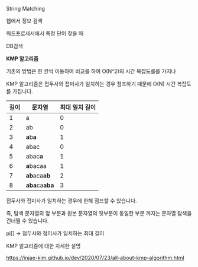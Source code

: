 

String Matching

웹에서 정보 검색

워드프로세서에서 특정 단어 찾을 때

DB검색



**KMP 알고리즘**

기존의 방법은 한 칸씩 이동하여 비교를 하여 O(N^2)의 시간 복잡도를를 가지나

KMP 알고리즘은 접두사와 접미사가 일치하는 경우 점프하기 때문에 O(N) 시간 복잡도를 가집니다.

| 길이 | 문자열           | 최대 일치 길이 |
| :--- | ---------------- | -------------- |
| 1    | a                | 0              |
| 2    | ab               | 0              |
| 3    | **a**b**a**      | 1              |
| 4    | abac             | 0              |
| 5    | abac**a**        | 1              |
| 6    | **a**bacaa       | 1              |
| 7    | **ab**aca**ab**  | 2              |
| 8    | **aba**ca**aba** | 3              |

접두사와 접미사가 일치하는 경우에 한해 점프할 수 있습니다.

즉, 탐색 문자열의 앞 부분과 원본 문자열의 뒷부분이 동일한 부분 까지는 문자열 탐색을 건너뛸 수 있습니다.

pi[] -> 접두사와 접미사가 일치하는 최대 길이



KMP 알고리즘에 대한 자세한 설명

https://injae-kim.github.io/dev/2020/07/23/all-about-kmp-algorithm.html
